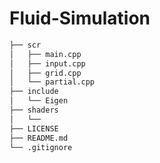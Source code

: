 # Fluid-Simulation

```bash
├── scr
│   ├── main.cpp
│   ├── input.cpp
│   ├── grid.cpp
│   └── partial.cpp
├── include
│   └── Eigen
├── shaders
│   └── 
├── LICENSE
├── README.md
└── .gitignore
```